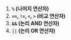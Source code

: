 1. **`%` (나머지 연산자)**
2.  **`==`, `!=`, `<`, `>` (비교 연산자)**
3. **`&&` (논리 AND 연산자)**
4. **`||` (논리 OR 연산자)**